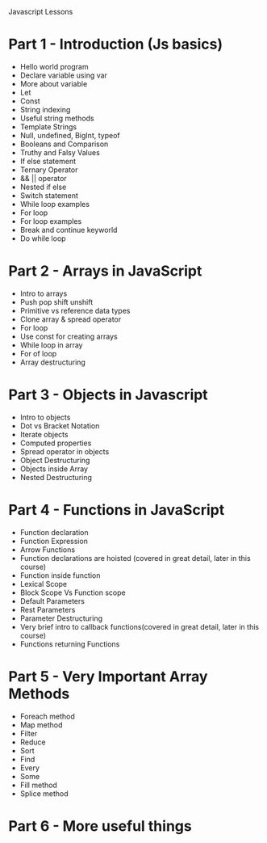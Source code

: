 Javascript Lessons

# Part 1 - Introduction (Js basics)

* Hello world program 
* Declare variable using var
* More about variable
* Let
* Const
* String indexing
* Useful string methods
* Template Strings
* Null, undefined, BigInt, typeof
* Booleans and Comparison
* Truthy and Falsy Values
* If else statement
* Ternary Operator
* && || operator
* Nested if else
* Switch statement
* While loop examples
* For loop
* For loop examples
* Break and continue keyworld
* Do while loop

# Part 2 - Arrays in JavaScript

* Intro to arrays
* Push pop shift unshift
* Primitive vs reference data types
* Clone array & spread operator
* For loop
* Use const for creating arrays
* While loop in array
* For of loop
* Array destructuring

# Part 3 - Objects in Javascript

* Intro to objects
* Dot vs Bracket Notation
* Iterate objects
* Computed properties
* Spread operator in objects
* Object Destructuring
* Objects inside Array
* Nested Destructuring

# Part 4 - Functions in JavaScript

* Function declaration
* Function Expression
* Arrow Functions
* Function declarations are hoisted (covered in great detail, later in this course)
* Function inside function
* Lexical Scope
* Block Scope Vs Function scope
* Default Parameters
* Rest Parameters
* Parameter Destructuring
* Very brief intro to callback functions(covered in great detail, later in this course)
* Functions returning Functions


# Part 5 - Very Important Array Methods

* Foreach method
* Map method
* Filter
* Reduce
* Sort
* Find
* Every
* Some
* Fill method
* Splice method


# Part 6 - More useful things 


